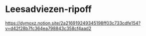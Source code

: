 # Leesadviezen-ripoff

https://dymoxz.notion.site/2a216919249345198ff03c733cdfe154?v=d42f28b7fc364ea798843c358cf4aad2

